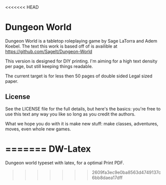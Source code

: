 <<<<<<< HEAD
# Dungeon World

Dungeon World is a tabletop roleplaying game by Sage LaTorra and Adem Koebel. The text this work is based off of is availible at https://github.com/SageIt/Dungeon-World

This version is designed for DIY printing.  I'm aiming for a high text density per page, but still keeping things readable. 

The current target is for less then 50 pages of double sided Legal sized paper.  

## License
See the LICENSE file for the full details, but here's the basics: you're free to use this text any way you like so long as you credit the authors.

What we hope you do with it is make new stuff: make classes, adventures, moves, even whole new games.

=======
DW-Latex
========

Dungeon world typeset with latex, for a optimal Print PDF.
>>>>>>> 2609fa3ec9e0ba8563d4749137c6bb8daea17dff
